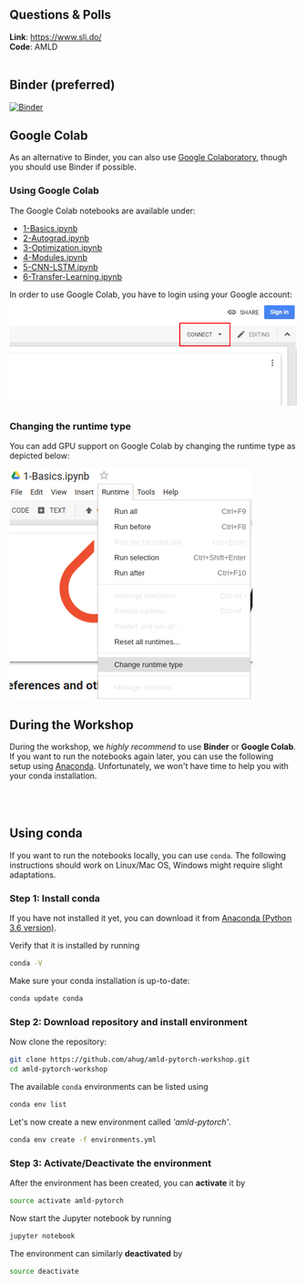 ## Questions & Polls
**Link**: https://www.sli.do/ <br />
**Code**: AMLD
<br /><br />


## Binder (preferred)
[![Binder](https://mybinder.org/badge_logo.svg)](https://mybinder.org/v2/gh/ahug/amld-pytorch-workshop/master) 
<br />

## Google Colab
As an alternative to Binder, you can also use [Google Colaboratory](https://colab.research.google.com), 
though you should use Binder if possible.

### Using Google Colab
The Google Colab notebooks are available under:
- [1-Basics.ipynb](https://colab.research.google.com/github/ahug/amld-pytorch-workshop/blob/master/1-Basics.ipynb)
- [2-Autograd.ipynb](https://colab.research.google.com/github/ahug/amld-pytorch-workshop/blob/master/2-Autograd.ipynb)
- [3-Optimization.ipynb](https://colab.research.google.com/github/ahug/amld-pytorch-workshop/blob/master/3-Optimization.ipynb)
- [4-Modules.ipynb](https://colab.research.google.com/github/ahug/amld-pytorch-workshop/blob/master/4-Modules.ipynb)
- [5-CNN-LSTM.ipynb](https://colab.research.google.com/github/ahug/amld-pytorch-workshop/blob/master/5-CNN-LSTM.ipynb)
- [6-Transfer-Learning.ipynb](https://colab.research.google.com/github/ahug/amld-pytorch-workshop/blob/master/6-Transfer-Learning.ipynb)


In order to use Google Colab, you have to login using your Google account:
![Google Colab Login](figures/colab-connect.png)

### Changing the runtime type
You can add GPU support on Google Colab by changing the runtime type as depicted below:

![Google Colab Runtime](figures/colab-runtime.png)
<br />

## During the Workshop
During the workshop, we _highly recommend_ to use **Binder** or **Google Colab**. 
If you want to run the notebooks again later, you can use the following setup using [Anaconda](https://www.anaconda.com/). Unfortunately, we won't have time to help you with your conda installation. 
<br /><br /><br /><br />

## Using conda
If you want to run the notebooks locally, you can use `conda`. The following instructions
should work on Linux/Mac OS, Windows might require slight adaptations.

### Step 1: Install conda
If you have not installed it yet, you can download it from [Anaconda (Python 3.6 version)](https://www.anaconda.com/download/#linux).

Verify that it is installed by running
```bash
conda -V
```

Make sure your conda installation is up-to-date:
```bash
conda update conda
```

### Step 2: Download repository and install environment
Now clone the repository:
```bash
git clone https://github.com/ahug/amld-pytorch-workshop.git
cd amld-pytorch-workshop
```

The available `conda` environments can be listed using
```bash
conda env list
```

Let's now create a new environment called _'amld-pytorch'_.
```bash
conda env create -f environments.yml
```


### Step 3: Activate/Deactivate the environment
After the environment has been created, you can **activate** it by
```bash
source activate amld-pytorch
```

Now start the Jupyter notebook by running
```bash
jupyter notebook
```

The environment can similarly **deactivated** by
```bash
source deactivate
```
